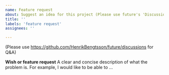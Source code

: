 ```yaml
---
name: Feature request
about: Suggest an idea for this project (Please use future's 'Discussions' for Q&A)
title: ''
labels: 'feature request'
assignees: ''

---
```

(Please use <https://github.com/HenrikBengtsson/future/discussions> for Q&A)

**Wish or feature request**
A clear and concise description of what the problem is. For example, I would like to be able to ...
